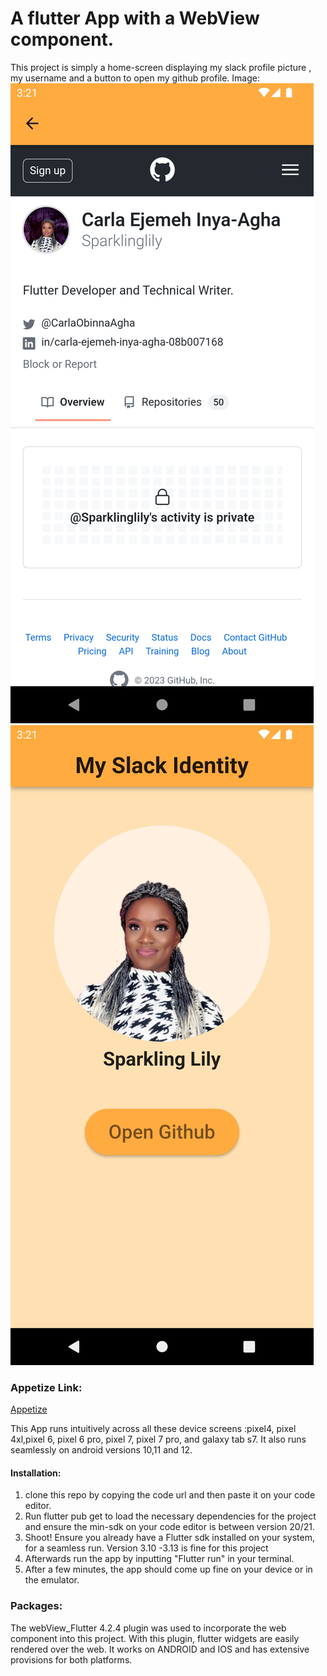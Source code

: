 

# A flutter App with a WebView component.

This project is simply a home-screen displaying my slack profile picture , my username and a button to open my github profile.
 Image:
![App screenshots](images/appImage1.png)
![App screenshots](images/appImage2.png)
### Appetize Link:

[Appetize](https://appetize.io/app/kzuz2lx6xmz5aipxgap2lvzny4?device=pixel4&osVersion=12.0&scale=75)

This App runs intuitively across all these device screens :pixel4, pixel 4xl,pixel 6, pixel 6 pro, 
pixel 7, pixel 7 pro, and galaxy tab s7. It also runs seamlessly on android versions 10,11 and 12.

#### Installation:

1. clone this repo by copying the code url and then paste it on your code editor. 
2. Run flutter pub get to load the necessary dependencies for the project and ensure the min-sdk on your code editor is between version 20/21.
3. Shoot! Ensure you already have a Flutter sdk installed on your system, for a seamless run. Version 3.10 -3.13 is fine for this project
4. Afterwards run the app by inputting "Flutter run" in your terminal. 
5. After a few minutes, the app should come up fine on your device or in the emulator.


### Packages:

The webView_Flutter 4.2.4 plugin was used to incorporate the web component into this project. With this plugin, flutter
widgets are easily rendered over the web. It works on ANDROID and IOS and has extensive provisions for both platforms.

